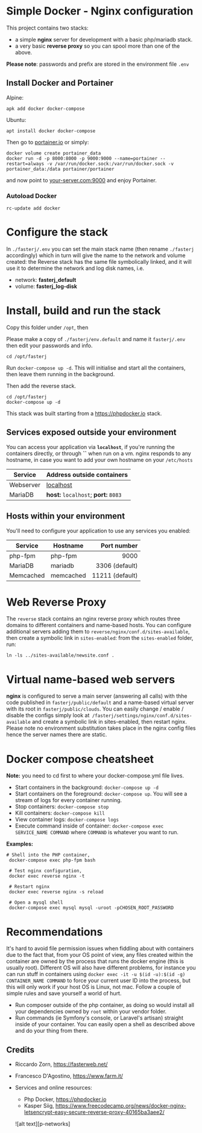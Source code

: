 Simple Docker - Nginx configuration
==================================

This project contains two stacks:

  * a simple **nginx** server for development with a basic php/mariadb stack.
  * a very basic **reverse proxy** so you can spool more than one of the above.

**Please note**: passwords and prefix are stored in the environment file `.env`

## Install Docker and Portainer ##

Alpine:

`apk add docker docker-compose`

Ubuntu:

`apt install docker docker-compose`

Then go to [portainer.io](https://www.portainer.io/installation/)
or simply:

```
docker volume create portainer_data
docker run -d -p 8000:8000 -p 9000:9000 --name=portainer --restart=always -v /var/run/docker.sock:/var/run/docker.sock -v portainer_data:/data portainer/portainer
```

and now point to [your-server.com:9000](http://localhost:9000) and enjoy Portainer.

### Autoload Docker

`rc-update add docker`

# Configure the stack
In `./fasterj/.env` you can set the main stack name (then rename `./fasterj` accordingly) which in turn will
give the name to the network and volume created: the Reverse stack has the same file symbolically linked, and it will use
it to determine the network and log disk names, i.e.

* network: **fasterj_default**
* volume:  **fasterj_log-disk**


# Install, build and run the stack #

Copy this folder under `/opt`, then

Please make a copy of `./fasterj/env.default` and name it `fasterj/.env` then edit your passwords and info.

`cd /opt/fasterj`

Run `docker-compose up -d`. This will initialise and start all the containers, then leave them running in the background.

Then add the reverse stack.

```
cd /opt/fasterj
docker-compose up -d
```

This stack was built starting from a https://phpdocker.io stack.

## Services exposed outside your environment ##

You can access your application via **`localhost`**, if you're running the containers directly, or through **``** when run on a vm. nginx responds to any hostname, in case you want to add your own hostname on your `/etc/hosts`

Service | Address outside containers
------- | --------------------
Webserver | [localhost](http://localhost)
MariaDB | **host:** `localhost`; **port:** `8083`

## Hosts within your environment ##

You'll need to configure your application to use any services you enabled:

Service|Hostname|Port number
------|---------|-----------:
php-fpm|php-fpm|9000
MariaDB|mariadb|3306 (default)
Memcached|memcached|11211 (default)

# Web Reverse Proxy #

The `reverse` stack contains an nginx reverse proxy which routes three domains to different containers and name-based hosts.  You can configure additional servers adding them to `reverse/nginx/conf.d/sites-available`, then create a symbolic link in `sites-enabled`: from the `sites-enabled` folder, run:

```
ln -ls ../sites-available/newsite.conf .
```

# Virtual name-based web servers #

**nginx** is configured to serve a main server (answering all calls) with thhe code published in `fasterj/public/default` and a name-based virtual server with its root in `fasterj/public/clouds`.
You can easily change / enable / disable the configs simply look at` /fasterj/settings/nginx/conf.d/sites-available` and create a symbolic link in sites-enabled, then restart nginx.
Please note no environment substitution takes place in the nginx config files hence the server names there are static.


# Docker compose cheatsheet #

**Note:** you need to cd first to where your docker-compose.yml file lives.

  * Start containers in the background: `docker-compose up -d`
  * Start containers on the foreground: `docker-compose up`. You will see a stream of logs for every container running.
  * Stop containers: `docker-compose stop`
  * Kill containers: `docker-compose kill`
  * View container logs: `docker-compose logs`
  * Execute command inside of container: `docker-compose exec SERVICE_NAME COMMAND` where `COMMAND` is whatever you want to run.

 **Examples:**

 ```
 # Shell into the PHP container,
  docker-compose exec php-fpm bash

  # Test nginx configuration,
  docker exec reverse nginx -t

  # Restart nginx
  docker exec reverse nginx -s reload

  # Open a mysql shell
  docker-compose exec mysql mysql -uroot -pCHOSEN_ROOT_PASSWORD
  ```


# Recommendations #

It's hard to avoid file permission issues when fiddling about with containers due to the fact that, from your OS point of view, any files created within the container are owned by the process that runs the docker engine (this is usually root). Different OS will also have different problems, for instance you can run stuff in containers using `docker exec -it -u $(id -u):$(id -g) CONTAINER_NAME COMMAND` to force your current user ID into the process, but this will only work if your host OS is Linux, not mac. Follow a couple of simple rules and save yourself a world of hurt.

  * Run composer outside of the php container, as doing so would install all your dependencies owned by `root` within your vendor folder.
  * Run commands (ie Symfony's console, or Laravel's artisan) straight inside of your container. You can easily open a shell as described above and do your thing from there.

## Credits ##

* Riccardo Zorn, https://fasterweb.net/
* Francesco D'Agostino, https://www.farm.it/
* Services and online resources:
  * Php Docker, https://phpdocker.io
  * Kasper Siig, https://www.freecodecamp.org/news/docker-nginx-letsencrypt-easy-secure-reverse-proxy-40165ba3aee2/


  ![alt text][p-networks]

  [p-containers]: https://github.com/riczorn/docker-nginx/blob/master/resources/images/portainer.png "Portainer containers"
  [p-netwworks]: https://github.com/riczorn/docker-nginx/blob/master/resources/images/portainer-networks.png "Portainer networks"
  [p-volumes]: https://github.com/riczorn/docker-nginx/blob/master/resources/images/portainer-volumes.png "Portainer volumes"

